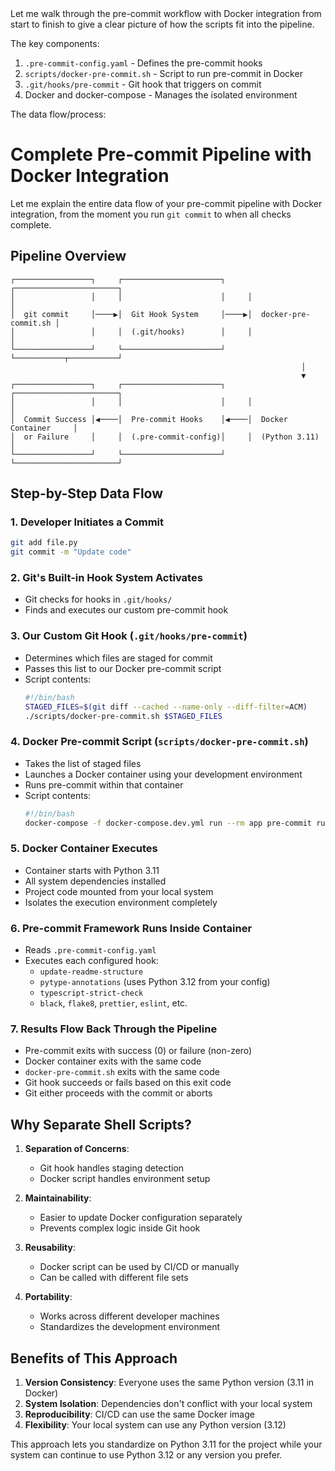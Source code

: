 <think>
Let me walk through the pre-commit workflow with Docker integration from start to finish to give a clear picture of how the scripts fit into the pipeline.

The key components:

1. `.pre-commit-config.yaml` - Defines the pre-commit hooks
2. `scripts/docker-pre-commit.sh` - Script to run pre-commit in Docker
3. `.git/hooks/pre-commit` - Git hook that triggers on commit
4. Docker and docker-compose - Manages the isolated environment

The data flow/process:
</think>

# Complete Pre-commit Pipeline with Docker Integration

Let me explain the entire data flow of your pre-commit pipeline with Docker integration, from the moment you run `git commit` to when all checks complete.

## Pipeline Overview

```
┌─────────────────┐     ┌──────────────────────┐     ┌───────────────────────┐
│                 │     │                      │     │                       │
│  git commit     │────▶│  Git Hook System     │────▶│  docker-pre-commit.sh │
│                 │     │  (.git/hooks)        │     │                       │
└─────────────────┘     └──────────────────────┘     └───────────┬───────────┘
                                                                 │
                                                                 ▼
┌─────────────────┐     ┌──────────────────────┐     ┌───────────────────────┐
│                 │     │                      │     │                       │
│  Commit Success │◀────│  Pre-commit Hooks    │◀────│  Docker Container     │
│  or Failure     │     │  (.pre-commit-config)│     │  (Python 3.11)        │
└─────────────────┘     └──────────────────────┘     └───────────────────────┘
```

## Step-by-Step Data Flow

### 1. Developer Initiates a Commit

```bash
git add file.py
git commit -m "Update code"
```

### 2. Git's Built-in Hook System Activates

- Git checks for hooks in `.git/hooks/`
- Finds and executes our custom pre-commit hook

### 3. Our Custom Git Hook (`.git/hooks/pre-commit`)

- Determines which files are staged for commit
- Passes this list to our Docker pre-commit script
- Script contents:
  ```bash
  #!/bin/bash
  STAGED_FILES=$(git diff --cached --name-only --diff-filter=ACM)
  ./scripts/docker-pre-commit.sh $STAGED_FILES
  ```

### 4. Docker Pre-commit Script (`scripts/docker-pre-commit.sh`)

- Takes the list of staged files
- Launches a Docker container using your development environment
- Runs pre-commit within that container
- Script contents:
  ```bash
  #!/bin/bash
  docker-compose -f docker-compose.dev.yml run --rm app pre-commit run --files "$@"
  ```

### 5. Docker Container Executes

- Container starts with Python 3.11
- All system dependencies installed
- Project code mounted from your local system
- Isolates the execution environment completely

### 6. Pre-commit Framework Runs Inside Container

- Reads `.pre-commit-config.yaml`
- Executes each configured hook:
  - `update-readme-structure`
  - `pytype-annotations` (uses Python 3.12 from your config)
  - `typescript-strict-check`
  - `black`, `flake8`, `prettier`, `eslint`, etc.

### 7. Results Flow Back Through the Pipeline

- Pre-commit exits with success (0) or failure (non-zero)
- Docker container exits with the same code
- `docker-pre-commit.sh` exits with the same code
- Git hook succeeds or fails based on this exit code
- Git either proceeds with the commit or aborts

## Why Separate Shell Scripts?

1. **Separation of Concerns**:

   - Git hook handles staging detection
   - Docker script handles environment setup

2. **Maintainability**:

   - Easier to update Docker configuration separately
   - Prevents complex logic inside Git hook

3. **Reusability**:

   - Docker script can be used by CI/CD or manually
   - Can be called with different file sets

4. **Portability**:
   - Works across different developer machines
   - Standardizes the development environment

## Benefits of This Approach

1. **Version Consistency**: Everyone uses the same Python version (3.11 in Docker)
2. **System Isolation**: Dependencies don't conflict with your local system
3. **Reproducibility**: CI/CD can use the same Docker image
4. **Flexibility**: Your local system can use any Python version (3.12)

This approach lets you standardize on Python 3.11 for the project while your system can continue to use Python 3.12 or any version you prefer.
